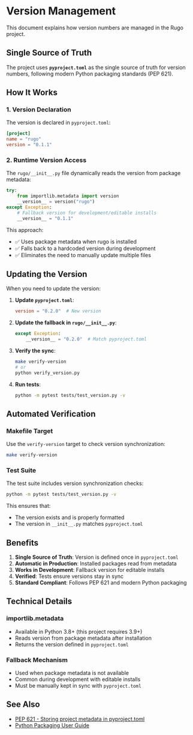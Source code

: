 # Version Management

This document explains how version numbers are managed in the Rugo project.

## Single Source of Truth

The project uses **`pyproject.toml`** as the single source of truth for version numbers, following modern Python packaging standards (PEP 621).

## How It Works

### 1. Version Declaration
The version is declared in `pyproject.toml`:

```toml
[project]
name = "rugo"
version = "0.1.1"
```

### 2. Runtime Version Access
The `rugo/__init__.py` file dynamically reads the version from package metadata:

```python
try:
    from importlib.metadata import version
    __version__ = version("rugo")
except Exception:
    # Fallback version for development/editable installs
    __version__ = "0.1.1"
```

This approach:
- ✅ Uses package metadata when rugo is installed
- ✅ Falls back to a hardcoded version during development
- ✅ Eliminates the need to manually update multiple files

## Updating the Version

When you need to update the version:

1. **Update `pyproject.toml`**:
   ```toml
   version = "0.2.0"  # New version
   ```

2. **Update the fallback in `rugo/__init__.py`**:
   ```python
   except Exception:
       __version__ = "0.2.0"  # Match pyproject.toml
   ```

3. **Verify the sync**:
   ```bash
   make verify-version
   # or
   python verify_version.py
   ```

4. **Run tests**:
   ```bash
   python -m pytest tests/test_version.py -v
   ```

## Automated Verification

### Makefile Target
Use the `verify-version` target to check version synchronization:

```bash
make verify-version
```

### Test Suite
The test suite includes version synchronization checks:

```bash
python -m pytest tests/test_version.py -v
```

This ensures that:
- The version exists and is properly formatted
- The version in `__init__.py` matches `pyproject.toml`

## Benefits

1. **Single Source of Truth**: Version is defined once in `pyproject.toml`
2. **Automatic in Production**: Installed packages read from metadata
3. **Works in Development**: Fallback version for editable installs
4. **Verified**: Tests ensure versions stay in sync
5. **Standard Compliant**: Follows PEP 621 and modern Python packaging

## Technical Details

### importlib.metadata
- Available in Python 3.8+ (this project requires 3.9+)
- Reads version from package metadata after installation
- Returns the version defined in `pyproject.toml`

### Fallback Mechanism
- Used when package metadata is not available
- Common during development with editable installs
- Must be manually kept in sync with `pyproject.toml`

## See Also

- [PEP 621 - Storing project metadata in pyproject.toml](https://peps.python.org/pep-0621/)
- [Python Packaging User Guide](https://packaging.python.org/)
